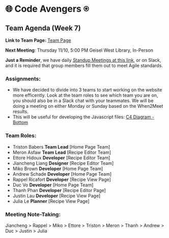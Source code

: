 # 🌐 Code Avengers ⍟

## Team Agenda (Week 7)

**Link to Team Page:** [Team Page](https://github.com/cse110-sp21-group36/cse110-sp21-group36/blob/main/admin/team.md)

__Next Meeting__: Thursday 11/10, 5:00 PM Geisel West Library, In-Person

**Just a Reminder**, we have daily [Standup Meetings at this link](https://app.sup.today/dashboard?timePeriod=this_week), or on Slack, and it is required that group members fill them out to meet Agile standards.

### Assignments:
- We have decided to divide into 3 teams to start working on the website more efficently. Look at the team roles to see which team you are on, you should also be in a Slack chat with your teammates. We will be doing a meeting on either Monday or Sunday based on the When2Meet results. 
- This will be useful for developing the Javascript files: [C4 Diagram - Bottom](https://github.com/cse110-sp21-group36/cse110-sp21-group36/blob/main/specs/brainstorm/C4%20Diagram%20Bottom%20Level.PNG)

### Team Roles:
- Triston Babers __Team Lead__ [Home Page Team]
- Meron Asfaw __Team Lead__ [Recipe Editor Team]
- Ettore Hidoux __Developer__ [Recipe Editor Team]
- Jiancheng Liang __Designer__ [Recipe Editor Team]
- Miko Brown __Developer__ [Home Page Team]
- Andrew Schade __Developer__ [Home Page Team]
- Rappel Ricafort __Developer__ [Recipe View Page]
- Duc Vo __Developer__ [Home Page Team]
- Thanh Phan __Developer__ [Recipe Editor Page]
- Justin Lau __Developer__ [Recipe View Page]
- Julia Le __Planner__ [Recipe View Page]

### Meeting Note-Taking:
Jiancheng > Rappel > Miko > Ettore > Triston > Meron > Thanh > Andrew > Duc > Justin > Julia
